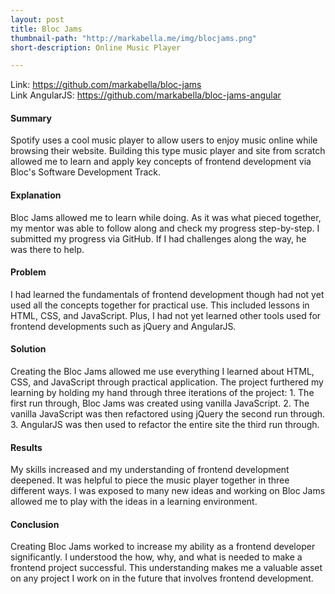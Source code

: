 ```yaml
---
layout: post
title: Bloc Jams
thumbnail-path: "http://markabella.me/img/blocjams.png"
short-description: Online Music Player

---
```


Link: <a href="https://github.com/markabella/bloc-jams">https://github.com/markabella/bloc-jams</a> <br>
Link AngularJS: <a href="https://github.com/markabella/bloc-jams-angular">https://github.com/markabella/bloc-jams-angular</a>

<h4>Summary</h4>
Spotify uses a cool music player to allow users to enjoy music online while browsing their website. Building this type music player and site from scratch allowed me to learn and apply key concepts of frontend development via Bloc's Software Development Track.

<h4>Explanation</h4>
Bloc Jams allowed me to learn while doing. As it was what pieced together, my mentor was able to follow along and check my progress step-by-step. I submitted my progress via GitHub. If I had challenges along the way, he was there to help.

<h4>Problem</h4>
I had learned the fundamentals of frontend development though had not yet used all the concepts together for practical use. This included lessons in HTML, CSS, and JavaScript. Plus, I had not yet learned other tools used for frontend developments such as jQuery and AngularJS.

<h4>Solution</h4>
Creating the Bloc Jams allowed me use everything I learned about HTML, CSS, and JavaScript through practical application. The project furthered my learning by holding my hand through three iterations of the project:
1.	The first run through, Bloc Jams was created using vanilla JavaScript.
2.	The vanilla JavaScript was then refactored using jQuery the second run through.
3.	AngularJS was then used to refactor the entire site the third run through.

<h4>Results</h4>
My skills increased and my understanding of frontend development deepened. It was helpful to piece the music player together in three different ways. I was exposed to many new ideas and working on Bloc Jams allowed me to play with the ideas in a learning environment.

<h4>Conclusion</h4>
Creating Bloc Jams worked to increase my ability as a frontend developer significantly. I understood the how, why, and what is needed to make a frontend project successful. This understanding makes me a valuable asset on any project I work on in the future that involves frontend development.
